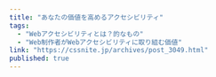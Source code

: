 ```yaml
---
title: "あなたの価値を高めるアクセシビリティ"
tags:
  - "Webアクセシビリティとは？的なもの"
  - "Web制作者がWebアクセシビリティに取り組む価値"
link: "https://cssnite.jp/archives/post_3049.html"
published: true
---
```

